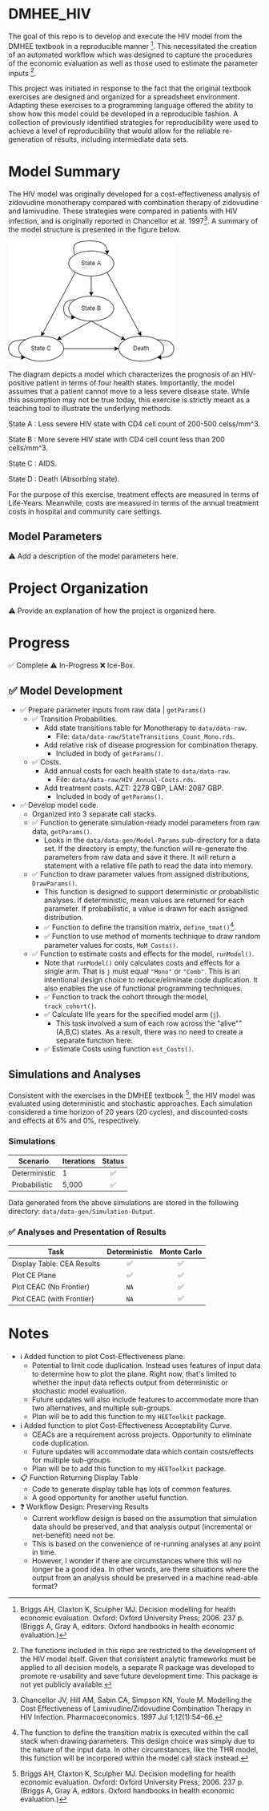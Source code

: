 # DMHEE_HIV

The goal of this repo is to develop and execute the HIV model from the DMHEE 
textbook in a reproducible manner [^1]. This necessitated the creation of an 
automated workflow which was designed to capture the procedures of the 
economic evaluation as well as those used to estimate the parameter inputs 
[^scope]. 

This project was initiated in response to the fact that the original 
textbook exercises are designed and organized for a spreadsheet environment. 
Adapting these exercises to a programming language offered the ability to show 
how this model could be developed in a reproducible fashion. A collection of 
previously identified strategies for reproducibility were used to achieve a 
level of reproducibility that would allow for the reliable re-generation of 
results, including intermediate data sets. 

# Model Summary

The HIV model was originally developed for a cost-effectiveness analysis of 
zidovudine monotherapy compared with combination therapy of zidovudine and 
lamivudine. These strategies were compared in patients with HIV infection, and 
is originally reported in Chancellor et al. 1997[^2]. A summary of the model 
structure is presented in the figure below.

![Structure of HIV Cohort Model](docs/Diagrams/HIV-Model.png)

The diagram depicts a model which characterizes the prognosis of an HIV-positive 
patient in terms of four health states. Importantly, the model assumes that a 
patient cannot move to a less severe disease state. While this assumption may 
not be true today, this exercise is strictly meant as a teaching tool to 
illustrate the underlying methods.

State A
  : Less severe HIV state with CD4 cell count of 200-500 celss/mm^3. 

State B
  : More severe HIV state with CD4 cell count less than 200 cells/mm^3. 
  
State C
  : AIDS. 
  
State D
  : Death (Absorbing state).

For the purpose of this exercise, treatment effects are measured in terms of 
Life-Years. Meanwhile, costs are measured in terms of the annual treatment costs 
in hospital and community care settings.

## Model Parameters
:warning: Add a description of the model parameters here. 

# Project Organization
:warning: Provide an explanation of how the project is organized here. 

# Progress
:white_check_mark: Complete
:warning: In-Progress
:x: Ice-Box.

## :white_check_mark: Model Development

- :white_check_mark: Prepare parameter inputs from raw data | `getParams()`
  - :white_check_mark: Transition Probabilities. 
    - Add state transitions table for Monotherapy to `data/data-raw`.
      - File: `data/data-raw/StateTransitions_Count_Mono.rds`. 
    - Add relative risk of disease progression for combination therapy. 
      - Included in body of `getParams()`. 
  - :white_check_mark: Costs. 
    - Add annual costs for each health state to `data/data-raw`.
      - File: `data/data-raw/HIV_Annual-Costs.rds`.
    - Add treatment costs. AZT: 2278 GBP, LAM: 2087 GBP. 
      - Included in body of `getParams()`. 
- :white_check_mark: Develop model code. 
  - Organized into 3 separate call stacks. 
  - :white_check_mark: Function to generate simulation-ready model parameters 
  from raw data, `getParams()`.
    - Looks in the `data/data-gen/Model-Params` sub-directory for a data set. If 
    the directory is empty, the function will re-generate the parameters from 
    raw data and save it there. It will return a statement with a relative file 
    path to read the data into memory.
  - :white_check_mark: Function to draw parameter values from assigned 
  distributions, `DrawParams()`. 
    - This function is designed to support deterministic or probabilistic 
    analyses. If deterministic, mean values are returned for each parameter. If 
    probabilistic, a value is drawn for each assigned distribution. 
    - :white_check_mark: Function to define the transition matrix, 
    `define_tmat()`[^tmat]. 
    - :white_check_mark: Function to use method of moments technique to draw 
    random parameter values for costs, `MoM_Costs()`. 
  - :white_check_mark: Function to estimate costs and effects for the model, 
  `runModel()`. 
    - Note that `runModel()` only calculates costs and effects for a single 
    arm. That is `j` must equal `"Mono"` or `"Comb"`. This is an intentional 
    design choice to reduce/eliminate code duplication. It also enables the use 
    of functional programming techniques. 
    - :white_check_mark: Function to track the cohort through the model, 
    `track_cohort()`. 
    - :white_check_mark: Calculate life years for the specified model arm (`j`). 
      - This task involved a sum of each row across the "alive"" (A,B,C) states. 
      As a result, there was no need to create a separate function here. 
    - :white_check_mark: Estimate Costs using function `est_Costs()`. 

## Simulations and Analyses
Consistent with the exercises in the DMHEE textbook [^1], the HIV model was 
evaluated using deterministic and stochastic approaches. Each simulation 
considered a time horizon of 20 years (20 cycles), and discounted costs and 
effects at 6% and 0%, respectively. 

### Simulations
| Scenario | Iterations | Status | 
| -------- | ---------- | :----: |
| Deterministic | 1     | :white_check_mark: | 
| Probabilistic | 5,000 | :white_check_mark: |

Data generated from the above simulations are stored in the following directory: 
`data/data-gen/Simulation-Output`.

### :white_check_mark: Analyses and Presentation of Results
| Task | Deterministic | Monte Carlo | 
| ---- | :-----------: | :---------: |
| Display Table: CEA Results | :white_check_mark: | :white_check_mark: | 
| Plot CE Plane | :white_check_mark: | :white_check_mark: | 
| Plot CEAC (No Frontier) | `NA` | :white_check_mark: | 
| Plot CEAC (with Frontier) | `NA` | :white_check_mark: | 

# Notes
  * :information_source: Added function to plot Cost-Effectiveness plane.
    - Potential to limit code duplication. Instead uses features of input data 
    to determine how to plot the plane. Right now, that's limited to whether the 
    input data reflects output from deterministic or stochastic model 
    evaluation.
    - Future updates will also include features to accommodate more than two 
    alternatives, and multiple sub-groups. 
    - Plan will be to add this function to my `HEEToolkit` package. 
  * :information_source: Added function to plot Cost-Effectiveness 
  Acceptability Curve. 
    - CEACs are a requirement across projects. Opportunity to eliminate code 
    duplication. 
    - Future updates will accommodate data which contain costs/effects for 
    multiple sub-groups. 
    - Plan will be to add this function to my `HEEToolkit` package.
  * :clipboard: Function Returning Display Table
    - Code to generate display table has lots of common features. 
    - A good opportunity for another useful function. 
  * :question: Workflow Design: Preserving Results
    - Current workflow design is based on the assumption that simulation data 
    should be preserved, and that analysis output (incremental or net-benefit) 
    need not be. 
    - This is based on the convenience of re-running analyses at any point in 
    time. 
    - However, I wonder if there are circumstances where this will no longer be 
    a good idea. In other words, are there situations where the output from an 
    analysis should be preserved in a machine read-able format? 

[^1]: Briggs AH, Claxton K, Sculpher MJ. Decision modelling for health economic evaluation. Oxford: Oxford University Press; 2006. 237 p. (Briggs A, Gray A, editors. Oxford handbooks in health economic evaluation.)    
[^2]: Chancellor JV, Hill AM, Sabin CA, Simpson KN, Youle M. Modelling the Cost Effectiveness of Lamivudine/Zidovudine Combination Therapy in HIV Infection. Pharmacoeconomics. 1997 Jul 1;12(1):54–66.
[^scope]: The functions included in this repo are restricted to the development 
of the HIV model itself. Given that consistent analytic frameworks must be 
applied to all decision models, a separate R package was developed to 
promote re-usability and save future development time. This package is not yet 
publicly available.  
[^tmat]: The function to define the transition matrix is executed within the 
call stack when drawing parameters. This design choice was simply due to the 
nature of the input data. In other circumstances, like the THR model, this 
function will be incorpored within the model call stack instead. 

